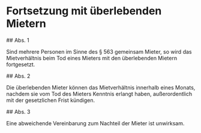# Fortsetzung mit überlebenden Mietern



\#\# Abs. 1

 Sind mehrere Personen im Sinne des § 563 gemeinsam Mieter, so wird das Mietverhältnis beim Tod eines Mieters mit den überlebenden Mietern fortgesetzt.

\#\# Abs. 2

 Die überlebenden Mieter können das Mietverhältnis innerhalb eines Monats, nachdem sie vom Tod des Mieters Kenntnis erlangt haben, außerordentlich mit der gesetzlichen Frist kündigen.

\#\# Abs. 3

 Eine abweichende Vereinbarung zum Nachteil der Mieter ist unwirksam. 

